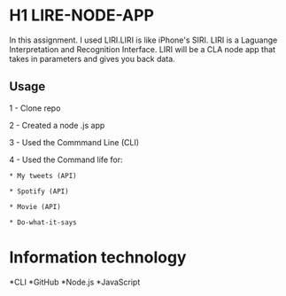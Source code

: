 # H1 LIRE-NODE-APP

In this assignment. I used LIRI.LIRI is like iPhone's SIRI.
LIRI is a Laguange Interpretation and Recognition Interface.
LIRI will be a CLA node app that takes in parameters and gives you back data.

## Usage

1 - Clone repo
>
2 - Created a node .js app
>
3 - Used the Commmand Line (CLI)
>
4 - Used the Command life for:
>
	* My tweets (API)
	
	* Spotify (API)
	
	* Movie (API)
	
	* Do-what-it-says
	

# Information technology
 
 *CLI
 *GitHub
 *Node.js
 *JavaScript




